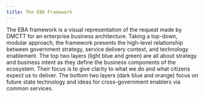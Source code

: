```yaml
---
title: The EBA Framework
---
```


The EBA framework is a visual representation of the request made by DMCTT for an enterprise business architecture. Taking a top-down, modular approach, the framework presents the high-level relationship between government strategy, service delivery context, and technology enablement. The top two layers (light blue and green) are all about strategy and business intent as they define the business components of the ecosystem. Their focus is to give clarity to what we do and what citizens expect us to deliver. The bottom two layers (dark blue and orange) focus on future state technology and ideas for cross-government enablers via common services.




